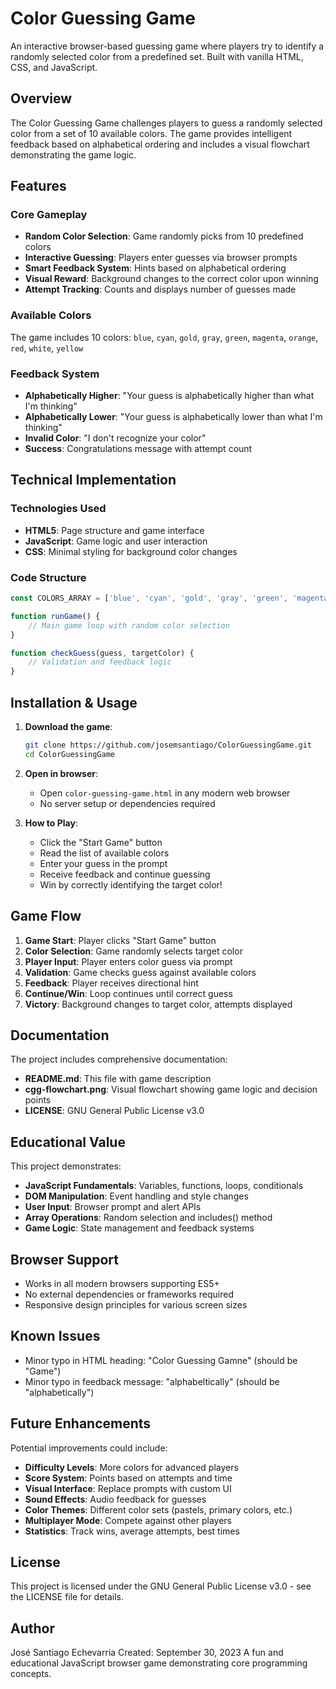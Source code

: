# Color Guessing Game

An interactive browser-based guessing game where players try to identify a randomly selected color from a predefined set. Built with vanilla HTML, CSS, and JavaScript.

## Overview

The Color Guessing Game challenges players to guess a randomly selected color from a set of 10 available colors. The game provides intelligent feedback based on alphabetical ordering and includes a visual flowchart demonstrating the game logic.

## Features

### Core Gameplay
- **Random Color Selection**: Game randomly picks from 10 predefined colors
- **Interactive Guessing**: Players enter guesses via browser prompts
- **Smart Feedback System**: Hints based on alphabetical ordering
- **Visual Reward**: Background changes to the correct color upon winning
- **Attempt Tracking**: Counts and displays number of guesses made

### Available Colors
The game includes 10 colors: `blue`, `cyan`, `gold`, `gray`, `green`, `magenta`, `orange`, `red`, `white`, `yellow`

### Feedback System
- **Alphabetically Higher**: "Your guess is alphabetically higher than what I'm thinking"
- **Alphabetically Lower**: "Your guess is alphabetically lower than what I'm thinking"
- **Invalid Color**: "I don't recognize your color"
- **Success**: Congratulations message with attempt count

## Technical Implementation

### Technologies Used
- **HTML5**: Page structure and game interface
- **JavaScript**: Game logic and user interaction
- **CSS**: Minimal styling for background color changes

### Code Structure
```javascript
const COLORS_ARRAY = ['blue', 'cyan', 'gold', 'gray', 'green', 'magenta', 'orange', 'red', 'white', 'yellow'];

function runGame() {
    // Main game loop with random color selection
}

function checkGuess(guess, targetColor) {
    // Validation and feedback logic
}
```

## Installation & Usage

1. **Download the game**:
   ```bash
   git clone https://github.com/josemsantiago/ColorGuessingGame.git
   cd ColorGuessingGame
   ```

2. **Open in browser**:
   - Open `color-guessing-game.html` in any modern web browser
   - No server setup or dependencies required

3. **How to Play**:
   - Click the "Start Game" button
   - Read the list of available colors
   - Enter your guess in the prompt
   - Receive feedback and continue guessing
   - Win by correctly identifying the target color!

## Game Flow

1. **Game Start**: Player clicks "Start Game" button
2. **Color Selection**: Game randomly selects target color
3. **Player Input**: Player enters color guess via prompt
4. **Validation**: Game checks guess against available colors
5. **Feedback**: Player receives directional hint
6. **Continue/Win**: Loop continues until correct guess
7. **Victory**: Background changes to target color, attempts displayed

## Documentation

The project includes comprehensive documentation:
- **README.md**: This file with game description
- **cgg-flowchart.png**: Visual flowchart showing game logic and decision points
- **LICENSE**: GNU General Public License v3.0

## Educational Value

This project demonstrates:
- **JavaScript Fundamentals**: Variables, functions, loops, conditionals
- **DOM Manipulation**: Event handling and style changes
- **User Input**: Browser prompt and alert APIs
- **Array Operations**: Random selection and includes() method
- **Game Logic**: State management and feedback systems

## Browser Support

- Works in all modern browsers supporting ES5+
- No external dependencies or frameworks required
- Responsive design principles for various screen sizes

## Known Issues

- Minor typo in HTML heading: "Color Guessing Gamne" (should be "Game")
- Minor typo in feedback message: "alphabeltically" (should be "alphabetically")

## Future Enhancements

Potential improvements could include:
- **Difficulty Levels**: More colors for advanced players
- **Score System**: Points based on attempts and time
- **Visual Interface**: Replace prompts with custom UI
- **Sound Effects**: Audio feedback for guesses
- **Color Themes**: Different color sets (pastels, primary colors, etc.)
- **Multiplayer Mode**: Compete against other players
- **Statistics**: Track wins, average attempts, best times

## License

This project is licensed under the GNU General Public License v3.0 - see the LICENSE file for details.

## Author

José Santiago Echevarria
Created: September 30, 2023
A fun and educational JavaScript browser game demonstrating core programming concepts.
